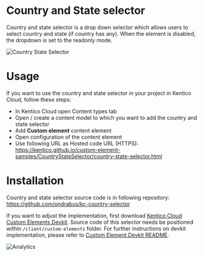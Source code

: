 # Country and State selector
Country and state selector is a drop down selector which allows users to select country and state (if country has any). When the element is disabled, the dropdown is set to the readonly mode.

![Country State Selector](CountryStateSelector.png)

# Usage

If you want to use the country and state selector in your project in Kentico Cloud, follow these steps:

* In Kentico Cloud open Content types tab
* Open / create a content model to which you want to add the country and state selector
* Add **Custom element** content element
* Open configuration of the content element
* Use following URL as Hosted code URL (HTTPS): https://kentico.github.io/custom-element-samples/CountryStateSelector/country-state-selector.html

# Installation

Country and state selector source code is in following repository: https://github.com/ondrabus/kc-country-selector

If you want to adjust the implementation, first download [Kentico Cloud Custom Elements Devkit](https://github.com/kentico/custom-element-devkit). Source code of this selector needs be positioned within `/client/custom-elements` folder. For further instructions on devkit implementation, please refer to [Custom Element Devkit README](https://github.com/Kentico/custom-element-devkit/blob/master/readme.md).

![Analytics](https://kentico-ga-beacon.azurewebsites.net/api/UA-69014260-4/Kentico/custom-element-samples/CountryStateSelector?pixel)
